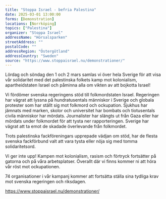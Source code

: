 ```yaml
---
title: "Stoppa Israel - befria Palestina"
date: 2025-03-01 13:00:00
forms: [Demonstration]
locations: [Norrköping]
topics: ["Palestina"]
organizer: "Stoppa Israel"
addressName: "Hörsalsparken"
streetAddress: ""
postalCode: ""
addressRegion: "Östergötland"
addressCountry: "Sweden"
source: "https://www.stoppaisrael.nu/demonstrationer/"
---
```

Lördag och söndag den 1 och 2 mars samlas vi över hela Sverige för att visa vår solidaritet med det palestinska folkets kamp mot kolonialism, apartheidstaten Israel och påminna alla om vikten av att bojkotta Israel!

Vi fördömer svenska regeringens stöd till folkmordstaten Israel. Regeringen har vägrat att lyssna på hundratusentals människor i Sverige och globala protester som har ställt sig mot folkmord och ockupation. Sjukhus har jämnats med marken, skolor och universitet har bombats och tiotusentals civila människor har mördats. Journalister har slängts ut från Gaza eller har mördats under folkmordet för att tysta ner rapporteringen. Sverige har vägrat att ta emot de skadade överlevande från folkmordet.

Trots palestinska fackföreningars upprepade vädjan om stöd, har de flesta svenska fackförbund valt att vara tysta eller nöja sig med tomma solidaritetsord.

Vi ger inte upp!
Kampen mot kolonialism, rasism och förtryck fortsätter på gatorna och på våra arbetsplatser. Överallt där vi finns kommer ni att höra vår röst mot ockupationen.

74 organisationer i vår kampanj kommer att fortsätta ställa sina tydliga krav mot svenska regeringen och riksdagen.

https://www.stoppaisrael.nu/demonstrationer/
